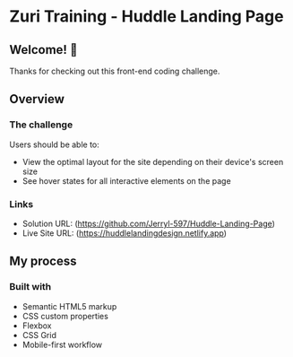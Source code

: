 # Zuri Training - Huddle Landing Page

## Welcome! 👋

Thanks for checking out this front-end coding challenge.

## Overview

### The challenge

Users should be able to:

- View the optimal layout for the site depending on their device's screen size
- See hover states for all interactive elements on the page

### Links

- Solution URL: (https://github.com/Jerryl-597/Huddle-Landing-Page)
- Live Site URL: (https://huddlelandingdesign.netlify.app)

## My process

### Built with

- Semantic HTML5 markup
- CSS custom properties
- Flexbox
- CSS Grid
- Mobile-first workflow
